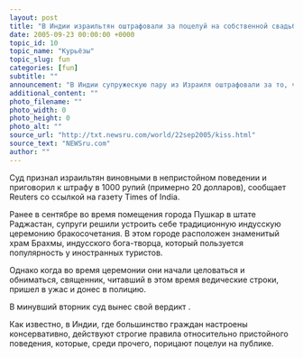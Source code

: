 ```yaml
---
layout: post
title: "В Индии израильтян оштрафовали за поцелуй на собственной свадьбе"
date: 2005-09-23 00:00:00 +0000
topic_id: 10
topic_name: "Курьёзы"
topic_slug: fun
categories: [fun]
subtitle: ""
announcement: "В Индии супружескую пару из Израиля оштрафовали за то, что они поцеловались на собственной свадьбе."
additional_content: ""
photo_filename: ""
photo_width: 0
photo_height: 0
photo_alt: ""
source_url: "http://txt.newsru.com/world/22sep2005/kiss.html"
source_text: "NEWSru.com"
author: ""
---
```

Суд признал израильтян виновными в непристойном поведении и приговорил к штрафу в 1000 рупий (примерно 20 долларов), сообщает Reuters со ссылкой на газету Times of India.

Ранее в сентябре во время помещения города Пушкар в штате Раджастан, супруги решили устроить себе традиционную индусскую церемонию бракосочетания. В этом городе расположен знаменитый храм Брахмы, индусского бога-творца, который пользуется популярность у иностранных туристов.

Однако когда во время церемонии они начали целоваться и обниматься, священник, читавший в этом время ведические строки, пришел в ужас и донес в полицию.

В минувший вторник суд вынес свой вердикт .

Как известно, в Индии, где большинство граждан настроены консервативно, действуют строгие правила относительно пристойного поведения, которые, среди прочего, порицают поцелуи на публике.
